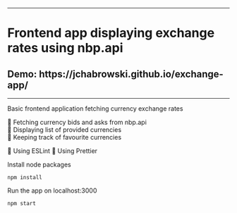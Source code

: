 -----

<h1>Frontend app displaying exchange rates using nbp.api</h1>

<h2>Demo: https://jchabrowski.github.io/exchange-app/</h2>

-----

Basic frontend application fetching currency exchange rates


🎯 Fetching currency bids and asks from nbp.api<br>
🎯 Displaying list of provided currencies<br>
🎯 Keeping track of favourite currencies<br>

:memo: Using ESLint
:memo: Using Prettier

Install node packages
```
npm install
```

Run the app on localhost:3000
```
npm start
```